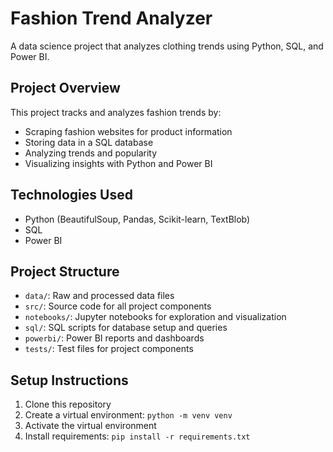 # Fashion Trend Analyzer

A data science project that analyzes clothing trends using Python, SQL, and Power BI.

## Project Overview

This project tracks and analyzes fashion trends by:
- Scraping fashion websites for product information
- Storing data in a SQL database
- Analyzing trends and popularity 
- Visualizing insights with Python and Power BI

## Technologies Used

- Python (BeautifulSoup, Pandas, Scikit-learn, TextBlob)
- SQL
- Power BI

## Project Structure

- `data/`: Raw and processed data files
- `src/`: Source code for all project components
- `notebooks/`: Jupyter notebooks for exploration and visualization
- `sql/`: SQL scripts for database setup and queries
- `powerbi/`: Power BI reports and dashboards
- `tests/`: Test files for project components

## Setup Instructions

1. Clone this repository
2. Create a virtual environment: `python -m venv venv`
3. Activate the virtual environment
4. Install requirements: `pip install -r requirements.txt`